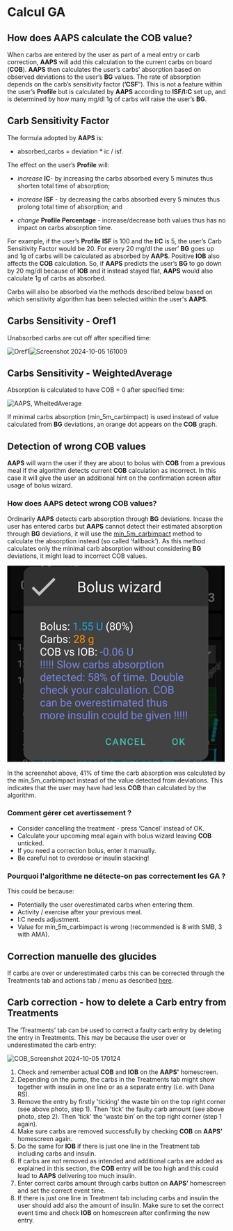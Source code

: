 # Calcul GA

## How does AAPS calculate the COB value?

When carbs are entered by the user as part of a meal entry or carb correction, **AAPS** will add this calculation to the current carbs on board (**COB**). **AAPS** then calculates the user’s carbs’ absorption based on observed deviations to the user’s **BG** values. The rate of absorption depends on the carb’s sensitivity factor (**’CSF**”). This is not a feature within the user’s **Profile**  but is calculated by **AAPS** according to **ISF/I:C** set up, and is determined by how many mg/dl 1g of carbs will raise the user’s **BG**.

## Carb Sensitivity Factor

The formula adopted by **AAPS** is:

- absorbed_carbs = deviation * ic / isf.

The effect on the user’s **Profile** will:

- _increase_ **IC**- by increasing the carbs absorbed every 5 minutes thus shorten total time of absorption;

- _increase_ **ISF** - by decreasing the carbs absorbed every 5 minutes thus prolong total time of absorption; and

- _change_ **Profile Percentage** -  increase/decrease both values thus has no impact on carbs absorption time.

For example, if the user’s  **Profile**  **ISF** is 100 and the **I:C** is 5, the user’s Carb Sensitivity Factor would be 20. For every 20 mg/dl the user’ **BG** goes up and 1g of carbs will be calculated as absorbed by **AAPS**. Positive **IOB** also affects the **COB** calculation. So, if **AAPS**  predicts the user’s **BG** to go down by 20 mg/dl because of **IOB** and it instead stayed flat, **AAPS**  would also calculate 1g of carbs as absorbed.

Carbs will also be absorbed via the methods described below based on which sensitivity algorithm has been selected within the user's **AAPS**.

## Carbs Sensitivity - Oref1

Unabsorbed carbs are cut off after specified time:

![Oref1](../images/cob_oref0_orange_II.png)![Screenshot 2024-10-05 161009](https://github.com/user-attachments/assets/e4eb93b2-bc93-462d-b4d6-854bb9264953)


## Carbs Sensitivity - WeightedAverage

Absorption is calculated to have COB = 0 after specified time:

![AAPS, WheitedAverage](../images/cob_aaps2_orange_II.png)

If minimal carbs absorption (min_5m_carbimpact) is used instead of value calculated from **BG** deviations, an orange dot appears on the **COB** graph.


## Detection of wrong COB values

**AAPS**  will warn the user if they are about to bolus with **COB** from a previous meal if the algorithm detects current **COB** calculation as incorrect. In this case it will give the user an additional hint on the confirmation screen after usage of bolus wizard.

### How does AAPS detect wrong COB values?

Ordinarily __AAPS__ detects carb absorption through **BG** deviations. Incase the user has entered carbs but **AAPS** cannot detect their estimated absorption through **BG** deviations, it will use the [min_5m_carbimpact](../SettingUpAaps/Preferences.md#min_5m_carbimpact) method to calculate the absorption instead (so called ‘fallback’). As this method calculates only the minimal carb absorption without considering **BG** deviations, it might lead to incorrect COB values.

![Hint on wrong COB value](../images/Calculator_SlowCarbAbsorption.png)

In the screenshot above, 41% of time the carb absorption was calculated by the min_5m_carbimpact instead of the value detected from deviations. This indicates that the user may have had less **COB** than calculated by the algorithm.

### Comment gérer cet avertissement ?

- Consider cancelling the treatment - press ‘Cancel’ instead of OK.
- Calculate your upcoming meal again with bolus wizard leaving **COB** unticked.
- If you need a correction bolus, enter it manually.
- Be careful not to overdose or insulin stacking!


### Pourquoi l'algorithme ne détecte-on pas correctement les GA ?

This could be because:
- Potentially the user overestimated carbs when entering them.
- Activity / exercise after your previous meal.
- I:C needs adjustment.
- Value for min_5m_carbimpact is wrong (recommended is 8 with SMB, 3 with AMA).


## Correction manuelle des glucides

If carbs are over or underestimated carbs this can be corrected through the Treatments tab and actions tab / menu as described [here](../DailyLifeWithAaps/AapsScreens.md#bolus--carbs).


## Carb correction - how to delete a Carb entry from Treatments


The ‘Treatments’ tab can be used to correct a faulty carb entry by deleting the entry in Treatments. This may be because the user over or underestimated the carb entry:

![COB_Screenshot 2024-10-05 170124](https://github.com/user-attachments/assets/e123d85d-907e-4545-bf1b-09fee4d42555)

1. Check and remember actual **COB** and **IOB** on the **AAPS'** homescreen.
2. Depending on the pump, the carbs in the Treatments tab might show together with insulin in one line or as a separate entry (i.e. with Dana RS).
3. Remove the entry by firstly 'ticking' the waste bin on the top right corner (see above photo, step 1). Then 'tick' the faulty carb amount (see above photo, step 2). Then 'tick' the ‘waste bin’ on the top right corner (step 1 again).
4. Make sure carbs are removed successfully by checking **COB** on **AAPS’** homescreen again.
5. Do the same for **IOB** if there is just one line in the Treatment tab including carbs and insulin.
6. If carbs are not removed as intended and additional carbs are added as explained in this section, the **COB** entry will be too high and this could lead to **AAPS** delivering too much insulin.
7. Enter correct carbs amount through carbs button on **AAPS’** homescreen and set the correct event time.
8. If there is just one line in Treatment tab including carbs and insulin the user should add also the amount of insulin. Make sure to set the correct event time and check **IOB** on homescreen after confirming the new entry.

